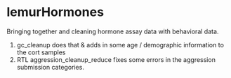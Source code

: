 # lemurHormones

Bringing together and cleaning hormone assay data with behavioral data.

1. gc_cleanup does that & adds in some age / demographic information to the cort samples
2. RTL aggression_cleanup_reduce fixes some errors in the aggression submission categories.